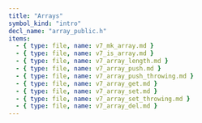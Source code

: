 ```yaml
---
title: "Arrays"
symbol_kind: "intro"
decl_name: "array_public.h"
items:
  - { type: file, name: v7_mk_array.md }
  - { type: file, name: v7_is_array.md }
  - { type: file, name: v7_array_length.md }
  - { type: file, name: v7_array_push.md }
  - { type: file, name: v7_array_push_throwing.md }
  - { type: file, name: v7_array_get.md }
  - { type: file, name: v7_array_set.md }
  - { type: file, name: v7_array_set_throwing.md }
  - { type: file, name: v7_array_del.md }
---
```




